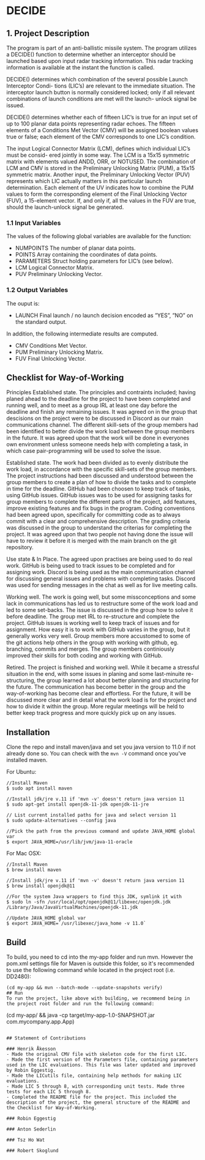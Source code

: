 # DECIDE


## 1. Project Description

The program is part of an anti-ballistic missile system.
The program utilizes a DECIDE() function to determine whether an interceptor should be launched based upon input radar tracking information. This radar tracking information is available at the instant the function is called.

DECIDE() determines which combination of the several possible Launch Interceptor Condi- tions (LIC’s) are relevant to the immediate situation. The interceptor launch button is normally considered locked; only if all relevant combinations of launch conditions are met will the launch- unlock signal be issued.

DECIDE() determines whether each of fifteen LIC’s is true for an input set of up to 100 planar data points representing radar echoes. The fifteen elements of a Conditions Met Vector (CMV) will be assigned boolean values true or false; each element of the CMV corresponds to one LIC’s condition.

The input Logical Connector Matrix (LCM), defines which individual LIC’s must be consid- ered jointly in some way. The LCM is a 15x15 symmetric matrix with elements valued ANDD, ORR, or NOTUSED. The combination of LCM and CMV is stored in the Preliminary Unlocking Matrix (PUM), a 15x15 symmetric matrix.
Another input, the Preliminary Unlocking Vector (PUV) represents which LIC actually matters in this particular launch determination. Each element of the UV indicates how to combine the PUM values to form the corresponding element of the Final Unlocking Vector (FUV), a 15-element vector. If, and only if, all the values in the FUV are true, should the launch-unlock signal be generated.

### 1.1 Input Variables
The values of the following global variables are available for the function:

 - NUMPOINTS The number of planar data points.
- POINTS Array containing the coordinates of data points.
- PARAMETERS Struct holding parameters for LIC’s (see below).
- LCM Logical Connector Matrix.
- PUV Preliminary Unlocking Vector.

### 1.2 Output Variables
The ouput is:
- LAUNCH Final launch / no launch decision encoded as ”YES”, ”NO” on the standard output.

In addition, the following intermediate results are 
computed.
- CMV Conditions Met Vector.
- PUM Preliminary Unlocking Matrix.
- FUV Final Unlocking Vector.

## Checklist for Way-of-Working

Principles Established state. The principles and contraints included; having planed ahead to the deadline for the project to have been completed and running well, and to meet as a group IRL at least one day before the deadline and finish any remaining issues. It was agreed on in the group that descisions on the project were to be discussed in Discord as our main communications channel. The different skill-sets of the group members had been identified to better divide the work load between the group members in the future. It was agreed upon that the work will be done in everyones own environment unless someone needs help with completing a task, in which case pair-programming will be used to solve the issue.

Established state. The work had been divided as to evenly distribute the work load, in accordance with the specific skill-sets of the group members. The project instructions had been discussed and understood between the group members to create a plan of how to divide the tasks and to complete in time for the deadline. GitHub had been choosen to keep track of tasks, using GitHub issues. GitHub issues was to be used for assigning tasks for group members to complete the different parts of the project, add features, improve existing features and fix bugs in the program. Coding conventions had been agreed upon, specifically for committing code as to always commit with a clear and comprehensive description. The grading criteria was discussed in the group to understand the criterias for completing the project. It was agreed upon that two people not having done the issue will have to review it before it is merged with the main branch on the git repository.

Use state & In Place. The agreed upon practises are being used to do real work. GitHub is being used to track issues to be completed and for assigning work. Discord is being used as the main communication channel for discussing general issues and problems with completing tasks. Discord was used for sending messages in the chat as well as for live meeting calls. 

Working well. The work is going well, but some missconceptions and some lack in communications has led us to restructure some of the work load and led to some set-backs. The issue is discussed in the group how to solve it before deadline. The group met IRL to re-structure and complete the project. GitHub issues is working well to keep track of issues and for assignment. How easy it is to work with GitHub varies in the group, but it generally works very well. Group members more accustomed to some of the git actions help others in the group with working with github, eg. branching, commits and merges. The group members continiously improved their skills for both coding and working with GitHub.

Retired. The project is finished and working well. While it became a stressful situation in the end, with some issues in planing and some last-minuite re-structuring, the group learned a lot about better planning and structuring for the future. The communication has become better in the group and the way-of-working has become clear and effortless. For the future, it will be discussed more clear and in detail what the work load is for the project and how to divide it within the group. More regular meetings will be held to better keep track progress and more quickly pick up on any issues.  

## Installation
Clone the repo and install maven/java and set you java version to 11.0 if not already done so. You can check with the `mvn -V` command once you've installed maven.

For Ubuntu:
```
//Install Maven
$ sudo apt install maven 

//Install jdk/jre v.11 if 'mvn -v' doesn't return java version 11
$ sudo apt-get install openjdk-11-jdk openjdk-11-jre

// List current installed paths for java and select version 11
$ sudo update-alternatives --config java

//Pick the path from the previous command and update JAVA_HOME global var
$ export JAVA_HOME=/usr/lib/jvm/java-11-oracle
```

For Mac OSX:
```
//Install Maven
$ brew install maven 

//Install jdk/jre v.11 if 'mvn -v' doesn't return java version 11
$ brew install openjdk@11

//For the system Java wrappers to find this JDK, symlink it with
$ sudo ln -sfn /usr/local/opt/openjdk@11/libexec/openjdk.jdk /Library/Java/JavaVirtualMachines/openjdk-11.jdk

//Update JAVA_HOME global var
$ export JAVA_HOME=`/usr/libexec/java_home -v 11.0`
```

## Build
To build, you need to cd into the my-app folder and run mvn. However the pom.xml settings file for Maven is outside this folder, so it's recommended to use the following command while located in the project root (i.e. DD2480):
```
(cd my-app && mvn --batch-mode --update-snapshots verify)
## Run
To run the project, like above with building, we recommend being in the project root folder and run the following command:
```
(cd my-app/ && java -cp target/my-app-1.0-SNAPSHOT.jar com.mycompany.app.App)
```

## Statement of Contributions

### Henrik Åkesson
- Made the original CMV file with skeleton code for the first LIC.
- Made the first version of the Parameters file, containing parameters used in the LIC evaluations. This file was later updated and improved by Robin Eggestig.
- Made the LICutils file, containing help methods for making LIC evaluations.
- Made LIC 5 through 8, with corresponding unit tests. Made three tests for each LIC 5 through 8.
- Completed the README file for the project. This included the description of the project, the general structure of the README and the Checklist for Way-of-Working.

### Robin Eggestig

### Anton Sederlin

### Tsz Ho Wat

### Robert Skoglund